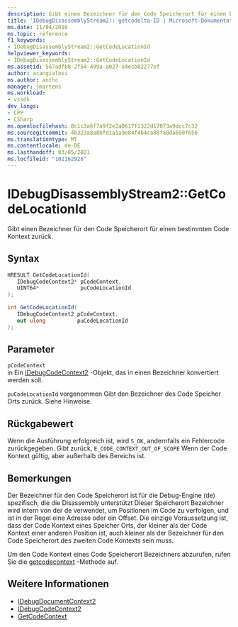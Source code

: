 ```yaml
---
description: Gibt einen Bezeichner für den Code Speicherort für einen bestimmten Code Kontext zurück.
title: 'IDebugDisassemblyStream2:: getcodelta-ID | Microsoft-Dokumentation'
ms.date: 11/04/2016
ms.topic: reference
f1_keywords:
- IDebugDisassemblyStream2::GetCodeLocationId
helpviewer_keywords:
- IDebugDisassemblyStream2::GetCodeLocationId
ms.assetid: 567adfb8-2f54-499a-a027-e4ecb82277ef
author: acangialosi
ms.author: anthc
manager: jmartens
ms.workload:
- vssdk
dev_langs:
- CPP
- CSharp
ms.openlocfilehash: 8c1c3a6f7a9f2e2a0617f1322d17073a9dcc7c32
ms.sourcegitcommit: 4b323a8a8bfd1a1a9e84f4b4ca88fa8da690f656
ms.translationtype: MT
ms.contentlocale: de-DE
ms.lasthandoff: 03/05/2021
ms.locfileid: "102162926"
---
```

# <a name="idebugdisassemblystream2getcodelocationid"></a>IDebugDisassemblyStream2::GetCodeLocationId
Gibt einen Bezeichner für den Code Speicherort für einen bestimmten Code Kontext zurück.

## <a name="syntax"></a>Syntax

```cpp
HRESULT GetCodeLocationId( 
   IDebugCodeContext2* pCodeContext,
   UINT64*             puCodeLocationId
);
```

```csharp
int GetCodeLocationId( 
   IDebugCodeContext2 pCodeContext,
   out ulong          puCodeLocationId
);
```

## <a name="parameters"></a>Parameter
`pCodeContext`\
in Ein [IDebugCodeContext2](../../../extensibility/debugger/reference/idebugcodecontext2.md) -Objekt, das in einen Bezeichner konvertiert werden soll.

`puCodeLocationId` vorgenommen Gibt den Bezeichner des Code Speicher Orts zurück. Siehe Hinweise.

## <a name="return-value"></a>Rückgabewert
 Wenn die Ausführung erfolgreich ist, wird `S_OK`, andernfalls ein Fehlercode zurückgegeben. Gibt zurück, `E_CODE_CONTEXT_OUT_OF_SCOPE` Wenn der Code Kontext gültig, aber außerhalb des Bereichs ist.

## <a name="remarks"></a>Bemerkungen
 Der Bezeichner für den Code Speicherort ist für die Debug-Engine (de) spezifisch, die die Disassembly unterstützt Dieser Speicherort Bezeichner wird intern von der de verwendet, um Positionen im Code zu verfolgen, und ist in der Regel eine Adresse oder ein Offset. Die einzige Voraussetzung ist, dass der Code Kontext eines Speicher Orts, der kleiner als der Code Kontext einer anderen Position ist, auch kleiner als der Bezeichner für den Code Speicherort des zweiten Code Kontexts sein muss.

 Um den Code Kontext eines Code Speicherort Bezeichners abzurufen, rufen Sie die [getcodecontext](../../../extensibility/debugger/reference/idebugdisassemblystream2-getcodecontext.md) -Methode auf.

## <a name="see-also"></a>Weitere Informationen
- [IDebugDocumentContext2](../../../extensibility/debugger/reference/idebugdocumentcontext2.md)
- [IDebugCodeContext2](../../../extensibility/debugger/reference/idebugcodecontext2.md)
- [GetCodeContext](../../../extensibility/debugger/reference/idebugdisassemblystream2-getcodecontext.md)
